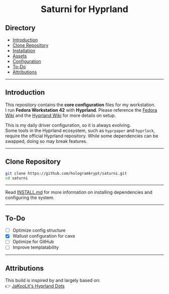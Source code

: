 <h1 align=center>Saturni for Hyprland</h1>

## Directory
- [Introduction](#introduction)  
- [Clone Repository](#clone-repository)  
- [Installation](https://github.com/hologramkrypt/saturni/blob/master/github/INSTALL.md)  
- [Assets](https://github.com/hologramkrypt/saturni/blob/master/assets/README.md)  
- [Configuration](https://github.com/hologramkrypt/saturni/blob/master/configs/README.md)  
- [To-Do](#to-do)  
- [Attributions](#attributions)  

---

## Introduction

This repository contains the **core configuration** files for my workstation.  
I run **Fedora Workstation 42** with **Hyprland**. Please reference the [Fedora Wiki](https://fedoraproject.org/wiki/) and the [Hyprland Wiki](https://wiki.hyprland.org/) for more details on setup.  

This is my daily driver configuration, so it is always evolving.  
Some tools in the Hyprland ecosystem, such as `hyprpaper` and `hyprlock`, require the official Hyprland repository. While some dependencies can be swapped, doing so may break features.

---

## Clone Repository

```bash
git clone https://github.com/hologramkrypt/saturni.git
cd saturni
```

---

Read [INSTALL.md](https://github.com/hologramkrypt/saturni/blob/master/github/INSTALL.md) for more information on installing dependencies and configuring the system.

---

## To-Do

- [ ] Optimize config structure  
- [x] Wallust configuration for cava  
- [ ] Optimize for GitHub  
- [ ] Improve templatability  

---

## Attributions

This build is inspired by and largely based on:  
👉 [JaKooLit's Hyprland Dots](https://github.com/JaKooLit/Hyprland-Dots)
